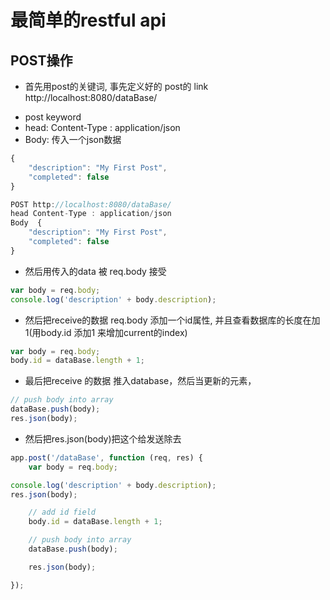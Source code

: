 # 最简单的restful api

## POST操作
- 首先用post的关键词, 事先定义好的 post的 link http://localhost:8080/dataBase/
 * post keyword
 * head: Content-Type : application/json
 * Body: 传入一个json数据
```javascript
{
	"description": "My First Post",
	"completed": false
}

POST http://localhost:8080/dataBase/
head Content-Type : application/json
Body  {
	"description": "My First Post",
	"completed": false
}
```

- 然后用传入的data 被 req.body 接受
```javascript
var body = req.body;
console.log('description' + body.description);
```
- 然后把receive的数据 req.body 添加一个id属性, 并且查看数据库的长度在加1(用body.id 添加1 来增加current的index)
```javascript
var body = req.body;
body.id = dataBase.length + 1;
```
- 最后把receive 的数据 推入database，然后当更新的元素，
```javascript
// push body into array
dataBase.push(body);
res.json(body);
```
- 然后把res.json(body)把这个给发送除去

```javascript
app.post('/dataBase', function (req, res) {
	var body = req.body;

console.log('description' + body.description);
res.json(body);

	// add id field
	body.id = dataBase.length + 1;

	// push body into array
	dataBase.push(body);

	res.json(body);

});
```
